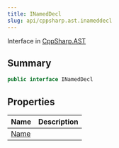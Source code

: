 ```yaml
---
title: INamedDecl
slug: api/cppsharp.ast.inameddecl
---
```

Interface in [CppSharp.AST](/api/cppsharp/ast)

## Summary



```csharp
public interface INamedDecl
```

## Properties

|Name|Description|
|:---|:---|
|[Name](/api/cppsharp/ast/inameddecl/name)||

